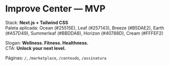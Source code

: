 # Improve Center — MVP

Stack: **Next.js + Tailwind CSS**  
Paleta aplicada: Ocean (#25515E), Leaf (#257143), Breeze (#B5DAE2), Earth (#A57D49), Summerleaf (#BBDDA8), Horizon (#40788D), Cream (#FFFEF2)

Slogan: **Wellness. Fitness. Healthness.**  
CTA: **Unlock your next level.**

Páginas: `/`, `/marketplace`, `/conteudo`, `/assinatura`